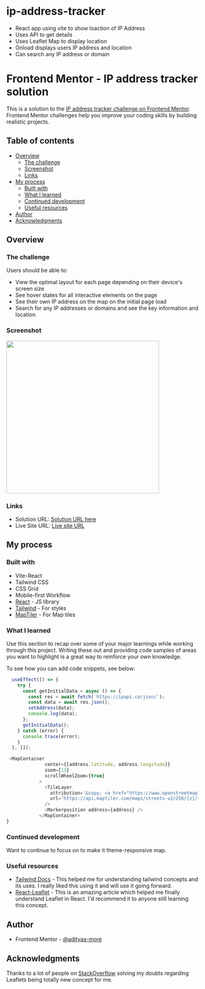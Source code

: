 # ip-address-tracker
- React app using vite to show loaction of IP Address
- Uses API to get details
- Uses Leaflet Map to display location
- Onload displays users IP address and location
- Can search any IP address or domain

# Frontend Mentor - IP address tracker solution

This is a solution to the [IP address tracker challenge on Frontend Mentor](https://www.frontendmentor.io/challenges/ip-address-tracker-I8-0yYAH0). Frontend Mentor challenges help you improve your coding skills by building realistic projects. 

## Table of contents

- [Overview](#overview)
  - [The challenge](#the-challenge)
  - [Screenshot](#screenshot)
  - [Links](#links)
- [My process](#my-process)
  - [Built with](#built-with)
  - [What I learned](#what-i-learned)
  - [Continued development](#continued-development)
  - [Useful resources](#useful-resources)
- [Author](#author)
- [Acknowledgments](#acknowledgments)


## Overview

### The challenge

Users should be able to:

- View the optimal layout for each page depending on their device's screen size
- See hover states for all interactive elements on the page
- See their own IP address on the map on the initial page load
- Search for any IP addresses or domains and see the key information and location

### Screenshot

<img src="https://github.com/adityaa-more/ip-address-tracker/assets/99107694/3cc4ed3d-b05e-4c6c-90f9-38b067a598ed" width="400">

### Links

- Solution URL: [Solution URL here](https://www.frontendmentor.io/solutions/ip-address-tracker-using-reactjs-d2ehT62g1-)
- Live Site URL: [Live site URL](https://trace-ip.netlify.app/)

## My process

### Built with

- Vite-React 
- Tailwind CSS
- CSS Grid
- Mobile-first Workflow
- [React](https://reactjs.org/) - JS library
- [Tailwind](https://tailwindcss.com/) - For styles
- [MapTiler](https://www.maptiler.com/) - For Map tiles

### What I learned

Use this section to recap over some of your major learnings while working through this project. Writing these out and providing code samples of areas you want to highlight is a great way to reinforce your own knowledge.

To see how you can add code snippets, see below:

```js
  useEffect(() => {
    try {
      const getInitialData = async () => {
        const res = await fetch(`https://ipapi.co/json/`);
        const data = await res.json();
        setAddress(data);
        console.log(data);
      };
      getInitialData();
    } catch (error) {
      console.trace(error);
    }
  }, []);

 <MapContainer
              center={[address.latitude, address.longitude]}
              zoom={13}
              scrollWheelZoom={true}
            >
              <TileLayer
                attribution='&copy; <a href="https://www.openstreetmap.org/copyright">OpenStreetMap</a> contributors'
                url="https://api.maptiler.com/maps/streets-v2/256/{z}/{x}/{y}.png?key=EXz1FCjaWJDfj8xr50rN"
              />
              <Markerposition address={address} />
            </MapContainer>
}
```

### Continued development

Want to continue to focus on to make it theme-responsive map.

### Useful resources

- [Tailwind Docs](https://tailwindcss.com/) - This helped me for understanding tailwind concepts and its uses. I really liked this using it and will use it going forward.
- [React-Leaflet](https://react-leaflet.js.org/) - This is an amazing article which helped me finally understand Leaflet in React. I'd recommend it to anyone still learning this concept.

## Author

- Frontend Mentor - [@adityaa-more](https://www.frontendmentor.io/profile/adityaa-more)

## Acknowledgments

Thanks to a lot of people on [StackOverflow](https://stackoverflow.com/) solving my doubts regarding Leaflets being totally new concept for me.

